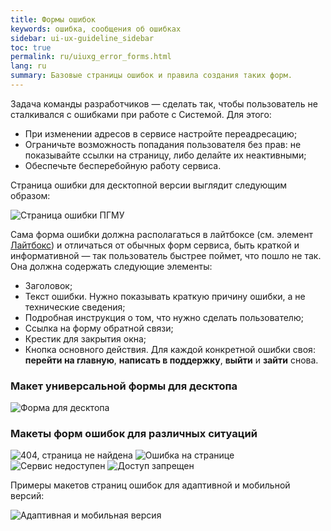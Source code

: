 ```yaml
---
title: Формы ошибок
keywords: ошибка, сообщения об ошибках 
sidebar: ui-ux-guideline_sidebar
toc: true
permalink: ru/uiuxg_error_forms.html
lang: ru
summary: Базовые страницы ошибок и правила создания таких форм.
---
```


Задача команды разработчиков — сделать так, чтобы пользователь не сталкивался с ошибками при работе с Системой. Для этого:

* При изменении адресов в сервисе настройте переадресацию;
* Ограничьте возможность попадания пользователя без прав: не показывайте ссылки на страницу, либо делайте их неактивными;
* Обеспечьте бесперебойную работу сервиса.

Страница ошибки для десктопной версии выглядит следующим образом:

![Страница ошибки ПГМУ](/images/pages/guides/ui-ux-guideline/uiuxg_error_forms/1.png)

Сама форма ошибки должна располагаться в лайтбоксе (см. элемент [Лайтбокс](uiuxg_lightbox.ru.md)) и отличаться от обычных форм сервиса, быть краткой и информативной — так пользователь быстрее поймет, что пошло не так. Она должна содержать следующие элементы:

* Заголовок;
* Текст ошибки. Нужно показывать краткую причину ошибки, а не технические сведения;
* Подробная инструкция о том, что нужно сделать пользователю;
* Ссылка на форму обратной связи;
* Крестик для закрытия окна;
* Кнопка основного действия. Для каждой конкретной ошибки своя: **перейти на главную**, **написать в поддержку**, **выйти** и **зайти** снова.

### Макет универсальной формы для десктопа

![Форма для десктопа](/images/pages/guides/ui-ux-guideline/uiuxg_error_forms/2.png)

### Макеты форм ошибок для различных ситуаций

![404, страница не найдена](/images/pages/guides/ui-ux-guideline/uiuxg_error_forms/3.png)
![Ошибка на странице](/images/pages/guides/ui-ux-guideline/uiuxg_error_forms/4.png)
![Сервис недоступен](/images/pages/guides/ui-ux-guideline/uiuxg_error_forms/5.png)
![Доступ запрещен](/images/pages/guides/ui-ux-guideline/uiuxg_error_forms/6.png)

Примеры макетов страниц ошибок для адаптивной и мобильной версий:

![Адаптивная и мобильная версия](/images/pages/guides/ui-ux-guideline/uiuxg_error_forms/7.png)
